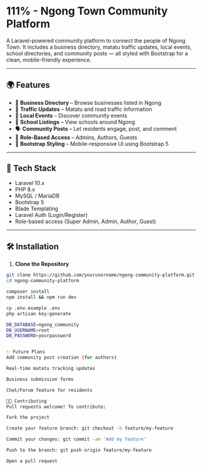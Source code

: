 # 111% - Ngong Town Community Platform

A Laravel-powered community platform to connect the people of Ngong Town. It includes a business directory, matatu traffic updates, local events, school directories, and community posts — all styled with Bootstrap for a clean, mobile-friendly experience.

---

## 🌍 Features

- 🏪 **Business Directory** – Browse businesses listed in Ngong
- 🚐 **Traffic Updates** – Matatu and road traffic information
- 🎉 **Local Events** – Discover community events
- 🏫 **School Listings** – View schools around Ngong
- 🗣️ **Community Posts** – Let residents engage, post, and comment
- 🔐 **Role-Based Access** – Admins, Authors, Guests
- 🧱 **Bootstrap Styling** – Mobile-responsive UI using Bootstrap 5

---

## 🚀 Tech Stack

- Laravel 10.x
- PHP 8.x
- MySQL / MariaDB
- Bootstrap 5
- Blade Templating
- Laravel Auth (Login/Register)
- Role-based access (Super Admin, Admin, Author, Guest)

---

## 🛠️ Installation

1. **Clone the Repository**

```bash
git clone https://github.com/yourusername/ngong-community-platform.git
cd ngong-community-platform

composer install
npm install && npm run dev

cp .env.example .env
php artisan key:generate

DB_DATABASE=ngong_community
DB_USERNAME=root
DB_PASSWORD=yourpassword


✨ Future Plans
Add community post creation (for authors)

Real-time matatu tracking updates

Business submission forms

Chat/Forum feature for residents

🧑‍💻 Contributing
Pull requests welcome! To contribute:

Fork the project

Create your feature branch: git checkout -b feature/my-feature

Commit your changes: git commit -am 'Add my feature'

Push to the branch: git push origin feature/my-feature

Open a pull request

